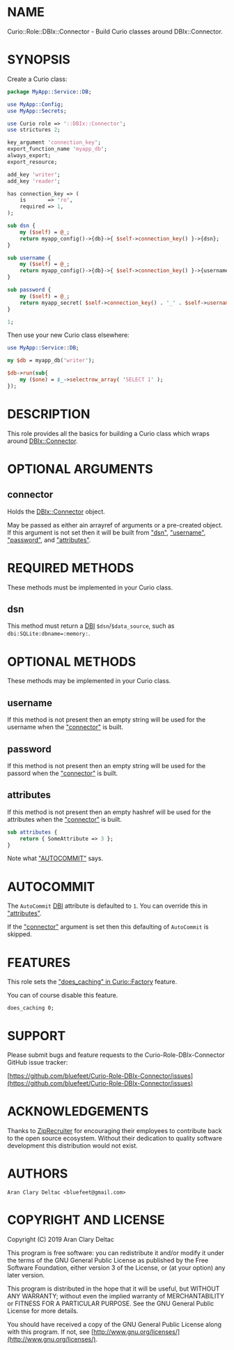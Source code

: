 # NAME

Curio::Role::DBIx::Connector - Build Curio classes around DBIx::Connector.

# SYNOPSIS

Create a Curio class:

```perl
package MyApp::Service::DB;

use MyApp::Config;
use MyApp::Secrets;

use Curio role => '::DBIx::Connector';
use strictures 2;

key_argument 'connection_key';
export_function_name 'myapp_db';
always_export;
export_resource;

add_key 'writer';
add_key 'reader';

has connection_key => (
    is       => 'ro',
    required => 1,
);

sub dsn {
    my ($self) = @_;
    return myapp_config()->{db}->{ $self->connection_key() }->{dsn};
}

sub username {
    my ($self) = @_;
    return myapp_config()->{db}->{ $self->connection_key() }->{username};
}

sub password {
    my ($self) = @_;
    return myapp_secret( $self->connection_key() . '_' . $self->username() );
}

1;
```

Then use your new Curio class elsewhere:

```perl
use MyApp::Service::DB;

my $db = myapp_db('writer');

$db->run(sub{
    my ($one) = $_->selectrow_array( 'SELECT 1' );
});
```

# DESCRIPTION

This role provides all the basics for building a Curio class which
wraps around [DBIx::Connector](https://metacpan.org/pod/DBIx::Connector).

# OPTIONAL ARGUMENTS

## connector

Holds the [DBIx::Connector](https://metacpan.org/pod/DBIx::Connector) object.

May be passed as either ain arrayref of arguments or a pre-created
object.  If this argument is not set then it will be built from ["dsn"](#dsn),
["username"](#username), ["password"](#password), and ["attributes"](#attributes).

# REQUIRED METHODS

These methods must be implemented in your Curio class.

## dsn

This method must return a [DBI](https://metacpan.org/pod/DBI) `$dsn`/`$data_source`, such as
`dbi:SQLite:dbname=:memory:`.

# OPTIONAL METHODS

These methods may be implemented in your Curio class.

## username

If this method is not present then an empty string will be used for
the username when the ["connector"](#connector) is built.

## password

If this method is not present then an empty string will be used for
the passord when the ["connector"](#connector) is built.

## attributes

If this method is not present then an empty hashref will be used for
the attributes when the ["connector"](#connector) is built.

```perl
sub attributes {
    return { SomeAttribute => 3 };
}
```

Note what ["AUTOCOMMIT"](#autocommit) says.

# AUTOCOMMIT

The `AutoCommit` [DBI](https://metacpan.org/pod/DBI) attribute is defaulted to `1`.  You can
override this in ["attributes"](#attributes).

If the ["connector"](#connector) argument is set then this defaulting of
`AutoCommit` is skipped.

# FEATURES

This role sets the ["does\_caching" in Curio::Factory](https://metacpan.org/pod/Curio::Factory#does_caching) feature.

You can of course disable this feature.

```
does_caching 0;
```

# SUPPORT

Please submit bugs and feature requests to the
Curio-Role-DBIx-Connector GitHub issue tracker:

[https://github.com/bluefeet/Curio-Role-DBIx-Connector/issues](https://github.com/bluefeet/Curio-Role-DBIx-Connector/issues)

# ACKNOWLEDGEMENTS

Thanks to [ZipRecruiter](https://www.ziprecruiter.com/) for
encouraging their employees to contribute back to the open source
ecosystem.  Without their dedication to quality software development
this distribution would not exist.

# AUTHORS

```
Aran Clary Deltac <bluefeet@gmail.com>
```

# COPYRIGHT AND LICENSE

Copyright (C) 2019 Aran Clary Deltac

This program is free software: you can redistribute it and/or modify
it under the terms of the GNU General Public License as published by
the Free Software Foundation, either version 3 of the License, or
(at your option) any later version.

This program is distributed in the hope that it will be useful,
but WITHOUT ANY WARRANTY; without even the implied warranty of
MERCHANTABILITY or FITNESS FOR A PARTICULAR PURPOSE.  See the
GNU General Public License for more details.

You should have received a copy of the GNU General Public License
along with this program.  If not, see [http://www.gnu.org/licenses/](http://www.gnu.org/licenses/).
